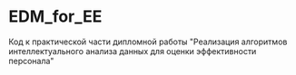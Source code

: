 # EDM_for_EE
Код к практической части дипломной работы "Реализация алгоритмов интеллектуального анализа данных для оценки эффективности персонала"
